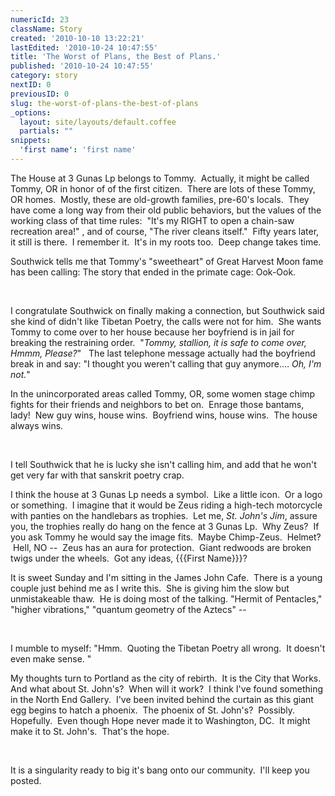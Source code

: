 ```yaml
---
numericId: 23
className: Story
created: '2010-10-10 13:22:21'
lastEdited: '2010-10-24 10:47:55'
title: 'The Worst of Plans, the Best of Plans.'
published: '2010-10-24 10:47:55'
category: story
nextID: 0
previousID: 0
slug: the-worst-of-plans-the-best-of-plans
_options:
  layout: site/layouts/default.coffee
  partials: ""
snippets:
  'first name': 'first name'
---
```

 The House at 3 Gunas Lp belongs to Tommy.&nbsp; Actually, it might be called Tommy, OR in honor of of the first citizen.&nbsp; There are lots of these Tommy, OR homes.&nbsp; Mostly, these are old-growth families, pre-60's locals.&nbsp; They have come a long way from their old public behaviors, but the values of the working class of that time rules:&nbsp; &quot;It's my RIGHT to open a chain-saw recreation area!&quot; , and of course, &quot;The river cleans itself.&quot;&nbsp; Fifty years later, it still is there.&nbsp; I remember it.&nbsp; It's in my roots too.&nbsp; Deep change takes time.

Southwick tells me that Tommy's &quot;sweetheart&quot; of Great Harvest Moon fame has been calling: The story that ended in the primate cage: Ook-Ook.&nbsp;

&nbsp;

I congratulate Southwick on finally making a connection, but Southwick said she kind of didn't like Tibetan Poetry, the calls were not for him.&nbsp; She wants Tommy to come over to her house because her boyfriend is in jail for breaking the restraining order.&nbsp; &quot;_Tommy, stallion, it is safe to come over, Hmmm, Please?_&quot; &nbsp; The last telephone message actually had the boyfriend break in and say: &quot;I thought you weren't calling that guy anymore.... _Oh, I'm not._&quot;

In the unincorporated areas called Tommy, OR, some women stage chimp fights for their friends and neighbors to bet on.&nbsp; Enrage those bantams, lady!&nbsp; New guy wins, house wins.&nbsp; Boyfriend wins, house wins.&nbsp; The house always wins.

&nbsp;

I tell Southwick that he is lucky she isn't calling him, and add that he won't get very far with that sanskrit poetry crap.

I think the house at 3 Gunas Lp needs a symbol.&nbsp; Like a little icon.&nbsp; Or a logo or something.&nbsp; I imagine that it would be Zeus riding a high-tech motorcycle with panties on the handlebars as trophies.&nbsp; Let me, _St. John's Jim_, assure you, the trophies really do hang on the fence at 3 Gunas Lp.&nbsp; Why Zeus?&nbsp; If you ask Tommy he would say the image fits.&nbsp; Maybe Chimp-Zeus. &nbsp;Helmet? &nbsp;Hell, NO -- &nbsp;Zeus has an aura for protection.&nbsp; Giant redwoods are broken twigs under the wheels. &nbsp;Got any ideas, {{{First Name}}}?

It is sweet Sunday and I'm sitting in the James John Cafe. &nbsp;There is a young couple just behind me as I write this.&nbsp; She is giving him the slow but unmistakeable thaw.&nbsp; He is doing most of the talking. &quot;Hermit of Pentacles,&quot; &quot;higher vibrations,&quot; &quot;quantum geometry of the Aztecs&quot; --

&nbsp;

I mumble to myself: &quot;Hmm.&nbsp; Quoting the Tibetan Poetry all wrong.&nbsp; It doesn't even make sense. &quot;

My thoughts turn to Portland as the city of rebirth.&nbsp; It is the City that Works.&nbsp; And what about St. John's?&nbsp; When will it work?&nbsp; I think I've found something in the North End Gallery.&nbsp; I've been invited behind the curtain as this giant egg begins to hatch a phoenix.&nbsp; The phoenix of St. John's?&nbsp; Possibly.&nbsp; Hopefully.&nbsp; Even though Hope never made it to Washington, DC.&nbsp; It might make it to St. John's.&nbsp; That's the hope.

&nbsp;

It is a singularity ready to big it's bang onto our community.&nbsp; I'll keep you posted.

